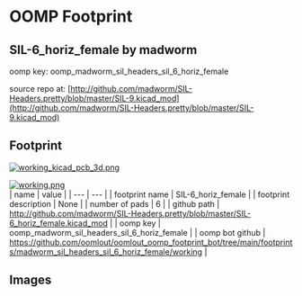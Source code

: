 # OOMP Footprint  
## SIL-6_horiz_female  by madworm  
  
oomp key: oomp_madworm_sil_headers_sil_6_horiz_female  
  
source repo at: [http://github.com/madworm/SIL-Headers.pretty/blob/master/SIL-9.kicad_mod](http://github.com/madworm/SIL-Headers.pretty/blob/master/SIL-9.kicad_mod)  
## Footprint  
  
[![working_kicad_pcb_3d.png](working_kicad_pcb_3d_600.png)](working_kicad_pcb_3d.png)  
  
[![working.png](working_600.png)](working.png)  
| name | value | 
| --- | --- | 
| footprint name | SIL-6_horiz_female | 
| footprint description | None | 
| number of pads | 6 | 
| github path | http://github.com/madworm/SIL-Headers.pretty/blob/master/SIL-6_horiz_female.kicad_mod | 
| oomp key | oomp_madworm_sil_headers_sil_6_horiz_female | 
| oomp bot github | https://github.com/oomlout/oomlout_oomp_footprint_bot/tree/main/footprints/madworm_sil_headers_sil_6_horiz_female/working | 
## Images  
